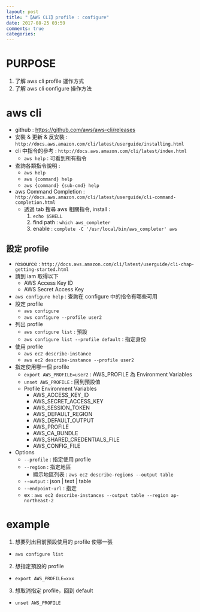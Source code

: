 ```yaml
---
layout: post
title: "【AWS CLI】profile : configure"
date: 2017-08-25 03:59
comments: true
categories: 
---
```

# PURPOSE
1. 了解 aws cli profile 運作方式
2. 了解 aws cli configure 操作方法

# aws cli

- github : https://github.com/aws/aws-cli/releases
- 安裝 & 更新 & 反安裝 : `http://docs.aws.amazon.com/cli/latest/userguide/installing.html`
- cli 中指令的參考 : `http://docs.aws.amazon.com/cli/latest/index.html`
	- `aws help` : 可看到所有指令
- 查詢各類指令說明 : 
	- `aws help`
	- `aws {command} help`
	- `aws {command} {sub-cmd} help`
- aws Command Completion : `http://docs.aws.amazon.com/cli/latest/userguide/cli-command-completion.html`
	- 透過 tab 搜尋 aws 相關指令, install :
		1. `echo $SHELL`
		2. find path : `which aws_completer`
		3. enable : `complete -C '/usr/local/bin/aws_completer' aws`

## 設定 profile
- resource : `http://docs.aws.amazon.com/cli/latest/userguide/cli-chap-getting-started.html`
- 請到 iam 取得以下 
	- AWS Access Key ID
	- AWS Secret Access Key 
- `aws configure help` : 查詢在 configure 中的指令有哪些可用
- 設定 profile
	- `aws configure`
	- `aws configure --profile user2`
- 列出 profile
	- `aws configure list` : 預設
	- `aws configure list --profile default` : 指定身份
- 使用 profile
	- `aws ec2 describe-instance`
	- `aws ec2 describe-instance --profile user2`
- 指定使用哪一個 profile
	- `export AWS_PROFILE=user2` : AWS_PROFILE 為 Environment Variables
	- `unset AWS_PROFILE` : 回到預設值 
	- Profile Environment Variables
		- AWS_ACCESS_KEY_ID
		- AWS_SECRET_ACCESS_KEY
		- AWS_SESSION_TOKEN
		- AWS_DEFAULT_REGION
		- AWS_DEFAULT_OUTPUT
		- AWS_PROFILE
		- AWS_CA_BUNDLE
		- AWS_SHARED_CREDENTIALS_FILE
		- AWS_CONFIG_FILE
- Options
	- `--profile`		: 指定使用 profile
	- `--region` 		: 指定地區
		- 顯示地區列表 : `aws ec2 describe-regions --output table`
	- `--output` 		: json | text | table
	- `--endpoint-url` : 指定 
	- ex : `aws ec2 describe-instances --output table --region ap-northeast-2`

# example

1. 想要列出目前預設使用的 profile 使哪一張
  - `aws configure list`
2. 想指定預設的 profile
  - `export AWS_PROFILE=xxx`
3. 想取消指定 profile，回到 default 
  - `unset AWS_PROFILE`